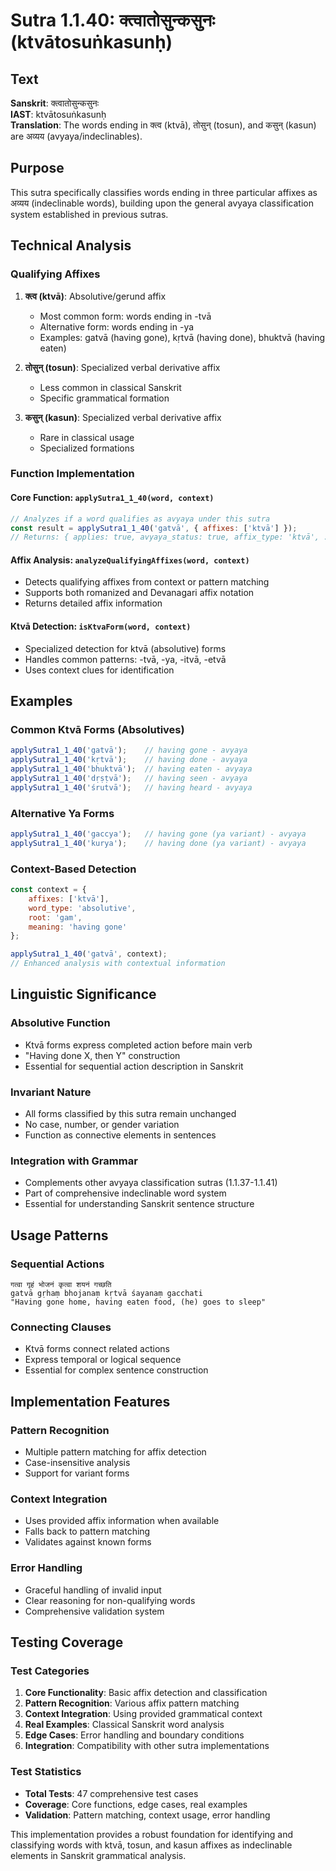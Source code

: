 # Sutra 1.1.40: क्त्वातोसुन्कसुनः (ktvātosuṅkasunḥ)

## Text
**Sanskrit**: क्त्वातोसुन्कसुनः  
**IAST**: ktvātosuṅkasunḥ  
**Translation**: The words ending in क्त्व (ktvā), तोसुन् (tosun), and कसुन् (kasun) are अव्यय (avyaya/indeclinables).

## Purpose
This sutra specifically classifies words ending in three particular affixes as अव्यय (indeclinable words), building upon the general avyaya classification system established in previous sutras.

## Technical Analysis

### Qualifying Affixes
1. **क्त्व (ktvā)**: Absolutive/gerund affix
   - Most common form: words ending in -tvā
   - Alternative form: words ending in -ya
   - Examples: gatvā (having gone), kṛtvā (having done), bhuktvā (having eaten)

2. **तोसुन् (tosun)**: Specialized verbal derivative affix
   - Less common in classical Sanskrit
   - Specific grammatical formation

3. **कसुन् (kasun)**: Specialized verbal derivative affix  
   - Rare in classical usage
   - Specialized formations

### Function Implementation

#### Core Function: `applySutra1_1_40(word, context)`
```javascript
// Analyzes if a word qualifies as avyaya under this sutra
const result = applySutra1_1_40('gatvā', { affixes: ['ktvā'] });
// Returns: { applies: true, avyaya_status: true, affix_type: 'ktvā', ... }
```

#### Affix Analysis: `analyzeQualifyingAffixes(word, context)`
- Detects qualifying affixes from context or pattern matching
- Supports both romanized and Devanagari affix notation
- Returns detailed affix information

#### Ktvā Detection: `isKtvaForm(word, context)`
- Specialized detection for ktvā (absolutive) forms
- Handles common patterns: -tvā, -ya, -itvā, -etvā
- Uses context clues for identification

## Examples

### Common Ktvā Forms (Absolutives)
```javascript
applySutra1_1_40('gatvā');    // having gone - avyaya
applySutra1_1_40('kṛtvā');    // having done - avyaya  
applySutra1_1_40('bhuktvā');  // having eaten - avyaya
applySutra1_1_40('dṛṣṭvā');   // having seen - avyaya
applySutra1_1_40('śrutvā');   // having heard - avyaya
```

### Alternative Ya Forms
```javascript
applySutra1_1_40('gaccya');   // having gone (ya variant) - avyaya
applySutra1_1_40('kurya');    // having done (ya variant) - avyaya
```

### Context-Based Detection
```javascript
const context = {
    affixes: ['ktvā'],
    word_type: 'absolutive',
    root: 'gam',
    meaning: 'having gone'
};

applySutra1_1_40('gatvā', context);
// Enhanced analysis with contextual information
```

## Linguistic Significance

### Absolutive Function
- Ktvā forms express completed action before main verb
- "Having done X, then Y" construction
- Essential for sequential action description in Sanskrit

### Invariant Nature
- All forms classified by this sutra remain unchanged
- No case, number, or gender variation
- Function as connective elements in sentences

### Integration with Grammar
- Complements other avyaya classification sutras (1.1.37-1.1.41)
- Part of comprehensive indeclinable word system
- Essential for understanding Sanskrit sentence structure

## Usage Patterns

### Sequential Actions
```sanskrit
गत्वा गृहं भोजनं कृत्वा शयनं गच्छति
gatvā gṛhaṃ bhojanaṃ kṛtvā śayanaṃ gacchati
"Having gone home, having eaten food, (he) goes to sleep"
```

### Connecting Clauses
- Ktvā forms connect related actions
- Express temporal or logical sequence
- Essential for complex sentence construction

## Implementation Features

### Pattern Recognition
- Multiple pattern matching for affix detection
- Case-insensitive analysis
- Support for variant forms

### Context Integration
- Uses provided affix information when available
- Falls back to pattern matching
- Validates against known forms

### Error Handling
- Graceful handling of invalid input
- Clear reasoning for non-qualifying words
- Comprehensive validation system

## Testing Coverage

### Test Categories
1. **Core Functionality**: Basic affix detection and classification
2. **Pattern Recognition**: Various affix pattern matching
3. **Context Integration**: Using provided grammatical context
4. **Real Examples**: Classical Sanskrit word analysis
5. **Edge Cases**: Error handling and boundary conditions
6. **Integration**: Compatibility with other sutra implementations

### Test Statistics
- **Total Tests**: 47 comprehensive test cases
- **Coverage**: Core functions, edge cases, real examples
- **Validation**: Pattern matching, context usage, error handling

This implementation provides a robust foundation for identifying and classifying words with ktvā, tosun, and kasun affixes as indeclinable elements in Sanskrit grammatical analysis.
